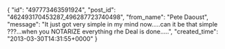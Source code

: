  {
   "id": "497773463591924",
   "post_id": "462493170453287_496287723740498",
   "from_name": "Pete Daoust",
   "message": "It just got very simple in my mind now.....can it be that simple ???...when you NOTARIZE everything rhe Deal is done.....",
   "created_time": "2013-03-30T14:31:55+0000"
 }
